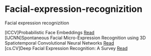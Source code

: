 # Facial-expression-recognizition
Facial expression recognizition

[ICCV]Probabilistic Face Embeddings [Read](https://github.com/David-on-Code/Facial-expression-recognizition/blob/master/Probabilistic%20Face%20Embeddings/Probabilistic%20Face%20Embeddings.md)  
[IJCNN]Spontaneous Facial Micro-Expression Recognition using 3D Spatiotemporal Convolutional Neural Networks [Read](https://github.com/David-on-Code/Facial-expression-recognizition/blob/master/3D-CNN/SpatiotemporalCNN.md)  
[cs.CV]Deep Facial Expression Recognition: A Survey [Read](https://github.com/David-on-Code/Facial-expression-recognizition/blob/master/Datasets/datasets_list.md)   
